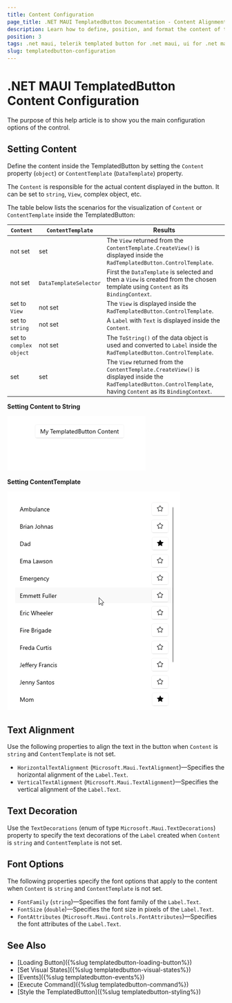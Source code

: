 ```yaml
---
title: Content Configuration
page_title: .NET MAUI TemplatedButton Documentation - Content Alignment
description: Learn how to define, position, and format the content of the Telerik TemplatedButton for .NET MAUI.
position: 3
tags: .net maui, telerik templated button for .net maui, ui for .net maui, template contet, microsoft .net maui
slug: templatedbutton-configuration
---
```


# .NET MAUI TemplatedButton Content Configuration

The purpose of this help article is to show you the main configuration options of the control.

## Setting Content

Define the content inside the TemplatedButton by setting the `Content` property (`object`) or `ContentTemplate` (`DataTemplate`) property.

The `Content` is responsible for the actual content displayed in the button. It can be set to `string`, `View`, complex object, etc.

The table below lists the scenarios for the visualization of `Content` or `ContentTemplate` inside the TemplatedButton:

| `Content` | `ContentTemplate` | Results |
| --------- | ----------------- | ------- |
| not set | set | The `View` returned from the `ContentTemplate.CreateView()` is displayed inside the `RadTemplatedButton.ControlTemplate`. |
| not set | `DataTemplateSelector` | First the `DataTemplate` is selected and then a `View` is created from the chosen template using `Content` as its `BindingContext`. |
| set to `View` | not set | The `View` is displayed inside the `RadTemplatedButton.ControlTemplate`. |
| set to `string` | not set | A `Label` with `Text` is displayed inside the `Content`. |
| set to `complex object` | not set | The `ToString()` of the data object is used and converted to `Label` inside the `RadTemplatedButton.ControlTemplate`. |
| set | set | The `View` returned from the `ContentTemplate.CreateView()` is displayed inside the `RadTemplatedButton.ControlTemplate`, having `Content` as its `BindingContext`. |

__Setting Content to String__

<snippet id='templatedbutton-gettingstarted-xaml' />

![.NET MAUI TemplatedButton Getting Started](images/templatedbutton-getting-started.png)

__Setting ContentTemplate__

<snippet id='templatedbutton-content-template' />

![.NET MAUI TemplatedButton ContentTemplate](images/templatedbutton-contenttemplate.gif "TemplatedButton for .NET MAUI")

## Text Alignment

Use the following properties to align the text in the button when `Content` is `string` and `ContentTemplate` is not set.

* `HorizontalTextAlignment` (`Microsoft.Maui.TextAlignment`)&mdash;Specifies the horizontal alignment of the `Label.Text`. 
* `VerticalTextAlignment` (`Microsoft.Maui.TextAlignment`)&mdash;Specifies the vertical alignment of the `Label.Text`.

## Text Decoration

Use the `TextDecorations` (enum of type `Microsoft.Maui.TextDecorations`) property to specify the text decorations of the `Label` created when `Content` is `string` and `ContentTemplate` is not set.

## Font Options

The following properties specify the font options that apply to the content when `Content` is `string` and `ContentTemplate` is not set.

* `FontFamily` (`string`)&mdash;Specifies the font family of the `Label.Text`.
* `FontSize` (`double`)&mdash;Specifies the font size in pixels of the `Label.Text`.
* `FontAttributes` (`Microsoft.Maui.Controls.FontAttributes`)&mdash;Specifies the font attributes of the `Label.Text`.

## See Also

- [Loading Button]({%slug templatedbutton-loading-button%})
- [Set Visual States]({%slug templatedbutton-visual-states%})
- [Events]({%slug templatedbutton-events%})
- [Execute Command]({%slug templatedbutton-command%})
- [Style the TemplatedButton]({%slug templatedbutton-styling%})